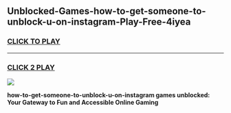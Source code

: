 
## Unblocked-Games-how-to-get-someone-to-unblock-u-on-instagram-Play-Free-4iyea
<h3>
<a href="https://premium76.site?title=how-to-get-someone-to-unblock-u-on-instagram&ref=20M">CLICK TO PLAY</a></h3>
<hr>

<h3>
<a href="https://premium76.site?title=how-to-get-someone-to-unblock-u-on-instagram&ref=20M">CLICK 2 PLAY</a>
  
</h3>

<a href="https://premium76.site?title=how-to-get-someone-to-unblock-u-on-instagram&ref=19M"><img src="https://clearcache.store/games.png"></a>


**how-to-get-someone-to-unblock-u-on-instagram games unblocked: Your Gateway to Fun and Accessible Online Gaming**
